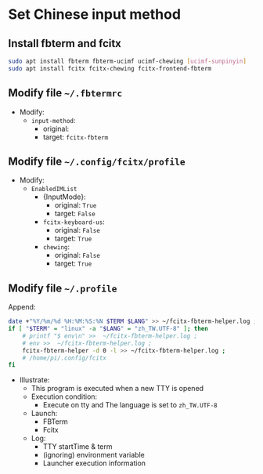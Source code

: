 # Set Chinese input method
## Install fbterm and fcitx
```bash
sudo apt install fbterm fbterm-ucimf ucimf-chewing [ucimf-sunpinyin]
sudo apt install fcitx fcitx-chewing fcitx-frontend-fbterm 
```
## Modify file `~/.fbtermrc`
- Modify:
  - `input-method`: 
    - original: 
    - target: `fcitx-fbterm`
## Modify file `~/.config/fcitx/profile`
- Modify:
  - `EnabledIMList`
    - {InputMode}: 
      - original: `True`
      - target: `False`
    - `fcitx-keyboard-us`: 
      - original: `False`
      - target: `True`
    - `chewing`: 
      - original: `False`
      - target: `True`
## Modify file `~/.profile`
Append:
```bash
date +"%Y/%m/%d %H:%M:%S:%N $TERM $LANG" >> ~/fcitx-fbterm-helper.log ;
if [ "$TERM" = "linux" -a "$LANG" = "zh_TW.UTF-8" ]; then
    # printf "$ env\n" >>  ~/fcitx-fbterm-helper.log ;
    # env >>  ~/fcitx-fbterm-helper.log ;
    fcitx-fbterm-helper -d 0 -l >> ~/fcitx-fbterm-helper.log ;
    # /home/pi/.config/fcitx
fi
```
- Illustrate: 
  - This program is executed when a new TTY is opened
  - Execution condition:
    - Execute on tty and The language is set to `zh_TW.UTF-8`
  - Launch: 
    - FBTerm
    - Fcitx
  - Log:
    - TTY startTime & term
    - (ignoring) environment variable
    - Launcher execution information
